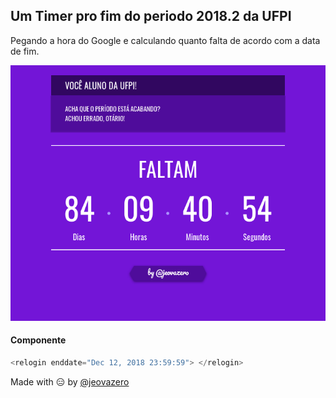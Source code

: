 ## Um Timer pro fim do periodo 2018.2 da UFPI

Pegando a hora do Google e calculando quanto falta de acordo com a data de fim.

![Timer](./timer.png)



#### Componente

```javascript
<relogin enddate="Dec 12, 2018 23:59:59"> </relogin>
```





Made with :expressionless: by <a href="https://github.com/jeovazero">@jeovazero</a>



